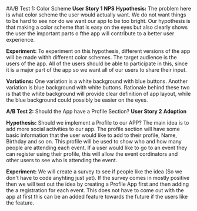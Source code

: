
#A/B Test 1: Color Scheme
**User Story 1**
**NPS**
**Hypothesis:** The problem here is what color scheme the user would actually want. We do not want things to be hard to see nor do we want our app to be too bright. Our hypothesis is that making a color scheme that is easy on the eyes but also clearly shows the user the important parts o fthe app will contribute to a better user experience.

**Experiment:** To experiment on this hypothesis, different versions of the app will be made withh different color schemes. The target audience is the users of the app. All of the users should be able to participate in this, since it is a major part of the app so we want all of our users to share their input.

**Variations:** One variation is a white background with blue buttons. Another variation is blue background with white buttons. Rationale behind these two is that the white background will provide clear definition of app layout, while the blue background could possibly be easier on the eyes.

**A/B Test 2:** Should the App have a Profile Section?
**User Story 2**
**Adoption**

**Hypothesis:** Should we implement a Profile to our APP? The main idea is to add more social activities to our app. The profile section will have some basic information that the user would like to add to their profile, Name, Birthday and so on. This profile will be used to show who and how many people are attending each event. If a user would like to go to an event they can register using their profile, this will allow the event cordinators and other users to see who is attending the event. 

**Experiment:** We will create a survey to see if people like the idea (So we don't have to code anyhting just yet). If the survey comes in mostly positive then we will test out the idea by creating a Profile App first and then adding the a registration for each event. This does not have to come out with the app at first this can be an added feature towards the future if the users like the feature. 

